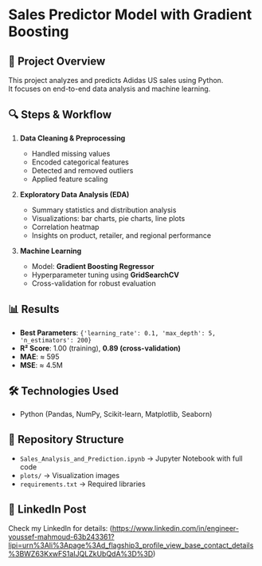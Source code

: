 # Sales Predictor Model with Gradient Boosting

## 📌 Project Overview  
This project analyzes and predicts Adidas US sales using Python.  
It focuses on end-to-end data analysis and machine learning.  

## 🔍 Steps & Workflow  
1. **Data Cleaning & Preprocessing**  
   - Handled missing values  
   - Encoded categorical features  
   - Detected and removed outliers  
   - Applied feature scaling  

2. **Exploratory Data Analysis (EDA)**  
   - Summary statistics and distribution analysis  
   - Visualizations: bar charts, pie charts, line plots  
   - Correlation heatmap  
   - Insights on product, retailer, and regional performance  

3. **Machine Learning**  
   - Model: **Gradient Boosting Regressor**  
   - Hyperparameter tuning using **GridSearchCV**  
   - Cross-validation for robust evaluation  

## 📊 Results  
- **Best Parameters**: `{'learning_rate': 0.1, 'max_depth': 5, 'n_estimators': 200}`  
- **R² Score**: 1.00 (training), **0.89 (cross-validation)**  
- **MAE**: ≈ 595  
- **MSE**: ≈ 4.5M  

## 🛠️ Technologies Used  
- Python (Pandas, NumPy, Scikit-learn, Matplotlib, Seaborn)  

## 📂 Repository Structure  
- `Sales_Analysis_and_Prediction.ipynb` → Jupyter Notebook with full code  
- `plots/` → Visualization images  
- `requirements.txt` → Required libraries  

## 🔗 LinkedIn Post  
Check my LinkedIn for details: (https://www.linkedin.com/in/engineer-youssef-mahmoud-63b243361?lipi=urn%3Ali%3Apage%3Ad_flagship3_profile_view_base_contact_details%3BWZ63KxwFS1aIJQLZkUbQdA%3D%3D)  
